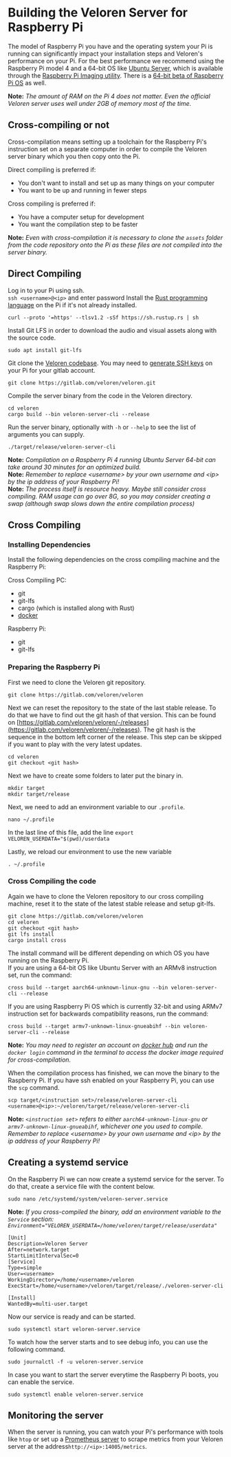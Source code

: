 # Building the Veloren Server for Raspberry Pi

The model of Raspberry Pi you have and the operating system your Pi is running can significantly impact your installation steps and Veloren's performance on your Pi. For the best performance we recommend using the Raspberry Pi model 4 and a 64-bit OS like [Ubuntu Server](https://ubuntu.com/download/raspberry-pi), which is available through the [Raspberry Pi Imaging utility](https://www.raspberrypi.org/blog/raspberry-pi-imager-imaging-utility/). There is a [64-bit beta of Raspberry Pi OS](https://www.raspberrypi.org/forums/viewtopic.php?t=275370) as well.

**Note:** _The amount of RAM on the Pi 4 does not matter. Even the official Veloren server uses well under 2GB of memory most of the time._
## Cross-compiling or not

Cross-compilation means setting up a toolchain for the Raspberry Pi's instruction set on a separate computer in order to compile the Veloren server binary which you then copy onto the Pi.
<br/>

Direct compiling is preferred if:
* You don't want to install and set up as many things on your computer
* You want to be up and running in fewer steps

Cross compiling is preferred if:
* You have a computer setup for development
* You want the compilation step to be faster

**Note:** _Even with cross-compilation it is necessary to clone the `assets` folder from the code repository onto the Pi as these files are not compiled into the server binary._ 

## Direct Compiling

Log in to your Pi using ssh.
<br/>
`ssh <username>@<ip>` and enter password 
Install the [Rust programming language](https://www.rust-lang.org/tools/install) on the Pi if it's not already installed.
<br/>
```shell
curl --proto '=https' --tlsv1.2 -sSf https://sh.rustup.rs | sh
```
Install Git LFS in order to download the audio and visual assets along with the source code.
<br/>
```shell
sudo apt install git-lfs
```
Git clone the [Veloren codebase](https://gitlab.com/veloren/veloren). You may need to [generate SSH keys](https://docs.gitlab.com/ee/ssh/README.html#generating-a-new-ssh-key-pair) on your Pi for your gitlab account.
<br/>
```shell
git clone https://gitlab.com/veloren/veloren.git
```
Compile the server binary from the code in the Veloren directory.
<br/>
```shell
cd veloren
cargo build --bin veloren-server-cli --release
```
Run the server binary, optionally with `-h` or `--help` to see the list of arguments you can supply.
<br/>
```shell
./target/release/veloren-server-cli
```

**Note:** _Compilation on a Raspberry Pi 4 running Ubuntu Server 64-bit can take around 30 minutes for an optimized build._
<br/>
**Note:** _Remember to replace \<username\> by your own username and \<ip\> by the ip address of your Raspberry Pi!_
<br/>
**Note:** _The process itself is resource heavy. Maybe still consider cross compiling. RAM usage can go over 8G, so you may consider creating a swap (although swap slows down the entire compilation process)_


## Cross Compiling

### Installing Dependencies

Install the following dependencies on the cross compiling machine and the Raspberry Pi:

Cross Compiling PC:

- git
- git-lfs
- cargo (which is installed along with Rust)
- [docker](https://www.docker.com/products/docker-desktop)

Raspberry Pi:

- git
- git-lfs


### Preparing the Raspberry Pi

First we need to clone the Veloren git repository.

```shell
git clone https://gitlab.com/veloren/veloren
```

Next we can reset the repository to the state of the last stable release. To do that we have to find out the git hash of that version. This can be found on [https://gitlab.com/veloren/veloren/-/releases](https://gitlab.com/veloren/veloren/-/releases). The git hash is the sequence in the bottom left corner of the release. This step can be skipped if you want to play with the very latest updates.

```shell
cd veloren
git checkout <git hash>
```

Next we have to create some folders to later put the binary in.

```shell
mkdir target
mkdir target/release
```


Next, we need to add an environment variable to our `.profile`.

```shell
nano ~/.profile
```
In the last line of this file, add the line `export VELOREN_USERDATA="$(pwd)/userdata`

Lastly, we reload our environment to use the new variable

```shell
. ~/.profile
``` 

### Cross Compiling the code

Again we have to clone the Veloren repository to our cross compiling machine, reset it to the state of the latest stable release and setup git-lfs.

```shell
git clone https://gitlab.com/veloren/veloren
cd veloren
git checkout <git hash>
git lfs install
cargo install cross
```

The install command will be different depending on which OS you have running on the Raspberry Pi.
<br/>
If you are using a 64-bit OS like Ubuntu Server with an ARMv8 instruction set, run the command:
```shell
cross build --target aarch64-unknown-linux-gnu --bin veloren-server-cli --release
```
If you are using Raspberry Pi OS which is currently 32-bit and using ARMv7 instruction set for backwards compatibility reasons, run the command:
```shell
cross build --target armv7-unknown-linux-gnueabihf --bin veloren-server-cli --release
```
**Note:** _You may need to register an account on [docker hub](https://hub.docker.com/) and run the `docker login` command in the terminal to access the docker image required for cross-compilation._

When the compilation process has finished, we can move the binary to the Raspberry Pi. If you have ssh enabled on your Raspberry Pi, you can use the `scp` command.

```shell
scp target/<instruction set>/release/veloren-server-cli <username>@<ip>:~/veloren/target/release/veloren-server-cli
```

**Note:** _`<instruction set>` refers to either `aarch64-unknown-linux-gnu` or `armv7-unknown-linux-gnueabihf`, whichever one you used to compile. Remember to replace \<username\> by your own username and \<ip\> by the ip address of your Raspberry Pi!_

## Creating a systemd service

On the Raspberry Pi we can now create a systemd service for the server. To do that, create a service file with the content below.

```shell
sudo nano /etc/systemd/system/veloren-server.service
```

**Note:** _If you cross-compiled the binary, add an environment variable to the `Service` section: `Environment="VELOREN_USERDATA=/home/veloren/target/release/userdata"`_

```
[Unit]
Description=Veloren Server
After=network.target
StartLimitIntervalSec=0
[Service]
Type=simple
User=<username>
WorkingDirectory=/home/<username>/veloren
ExecStart=/home/<username>/veloren/target/release/./veloren-server-cli

[Install]
WantedBy=multi-user.target
```

Now our service is ready and can be started.

```shell
sudo systemctl start veloren-server.service
```

To watch how the server starts and to see debug info, you can use the following command.

```shell
sudo journalctl -f -u veloren-server.service
```

In case you want to start the server everytime the Raspberry Pi boots, you can enable the service.

```shell
sudo systemctl enable veloren-server.service
```

## Monitoring the server
When the server is running, you can watch your Pi's performance with tools like `htop` or set up a [Prometheus server](https://leanpub.com/rpcmonitor/read) to scrape metrics from your Veloren server at the address`http://<ip>:14005/metrics`.
